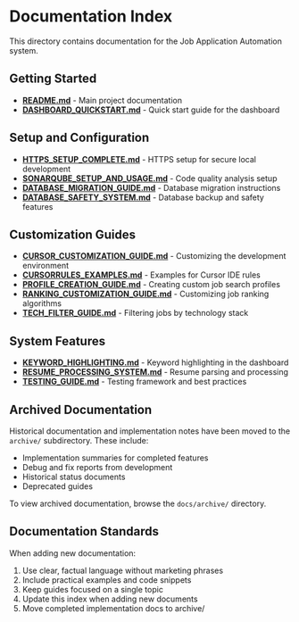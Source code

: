 # Documentation Index

This directory contains documentation for the Job Application Automation system.

## Getting Started

- **[README.md](README.md)** - Main project documentation
- **[DASHBOARD_QUICKSTART.md](DASHBOARD_QUICKSTART.md)** - Quick start guide for the dashboard

## Setup and Configuration

- **[HTTPS_SETUP_COMPLETE.md](HTTPS_SETUP_COMPLETE.md)** - HTTPS setup for secure local development
- **[SONARQUBE_SETUP_AND_USAGE.md](SONARQUBE_SETUP_AND_USAGE.md)** - Code quality analysis setup
- **[DATABASE_MIGRATION_GUIDE.md](DATABASE_MIGRATION_GUIDE.md)** - Database migration instructions
- **[DATABASE_SAFETY_SYSTEM.md](DATABASE_SAFETY_SYSTEM.md)** - Database backup and safety features

## Customization Guides

- **[CURSOR_CUSTOMIZATION_GUIDE.md](CURSOR_CUSTOMIZATION_GUIDE.md)** - Customizing the development environment
- **[CURSORRULES_EXAMPLES.md](CURSORRULES_EXAMPLES.md)** - Examples for Cursor IDE rules
- **[PROFILE_CREATION_GUIDE.md](PROFILE_CREATION_GUIDE.md)** - Creating custom job search profiles
- **[RANKING_CUSTOMIZATION_GUIDE.md](RANKING_CUSTOMIZATION_GUIDE.md)** - Customizing job ranking algorithms
- **[TECH_FILTER_GUIDE.md](TECH_FILTER_GUIDE.md)** - Filtering jobs by technology stack

## System Features

- **[KEYWORD_HIGHLIGHTING.md](KEYWORD_HIGHLIGHTING.md)** - Keyword highlighting in the dashboard
- **[RESUME_PROCESSING_SYSTEM.md](RESUME_PROCESSING_SYSTEM.md)** - Resume parsing and processing
- **[TESTING_GUIDE.md](TESTING_GUIDE.md)** - Testing framework and best practices

## Archived Documentation

Historical documentation and implementation notes have been moved to the `archive/` subdirectory. These include:

- Implementation summaries for completed features
- Debug and fix reports from development
- Historical status documents
- Deprecated guides

To view archived documentation, browse the `docs/archive/` directory.

## Documentation Standards

When adding new documentation:

1. Use clear, factual language without marketing phrases
2. Include practical examples and code snippets
3. Keep guides focused on a single topic
4. Update this index when adding new documents
5. Move completed implementation docs to archive/

